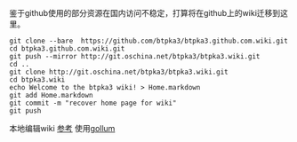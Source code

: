 鉴于github使用的部分资源在国内访问不稳定，打算将在github上的wiki迁移到这里。

```
git clone --bare  https://github.com/btpka3/btpka3.github.com.wiki.git
cd btpka3.github.com.wiki.git
git push --mirror http://git.oschina.net/btpka3/btpka3.wiki.git
cd ..
git clone http://git.oschina.net/btpka3/btpka3.wiki.git
cd btpka3.wiki
echo Welcome to the btpka3 wiki! > Home.markdown
git add Home.markdown
git commit -m "recover home page for wiki"
git push
```

本地编辑wiki [参考](http://git.oschina.net/xieyajie/XDUI/wikis/git_access)
使用[gollum](https://github.com/gollum/gollum)
